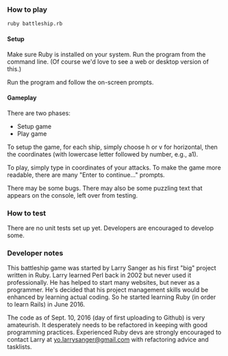 ### How to play
`ruby battleship.rb`

#### Setup
Make sure Ruby is installed on your system. Run the program from the command line. (Of course we'd love to see a web or desktop version of this.)

Run the program and follow the on-screen prompts.

#### Gameplay

There are two phases:
- Setup game
- Play game

To setup the game, for each ship, simply choose h or v for horizontal, then the coordinates (with lowercase letter followed by number, e.g., a1).

To play, simply type in coordinates of your attacks. To make the game more readable, there are many "Enter to continue..." prompts.

There may be some bugs. There may also be some puzzling text that appears on the console, left over from testing.

### How to test
There are no unit tests set up yet. Developers are encouraged to develop some.

### Developer notes
This battleship game was started by Larry Sanger as his first "big" project written in Ruby. Larry learned Perl back in 2002 but never used it professionally. He has helped to start many websites, but never as a programmer. He's decided that his project management skills would be enhanced by learning actual coding. So he started learning Ruby (in order to learn Rails) in June 2016.

The code as of Sept. 10, 2016 (day of first uploading to Github) is very amateurish. It desperately needs to be refactored in keeping with good programming practices. Experienced Ruby devs are strongly encouraged to  contact Larry at yo.larrysanger@gmail.com with refactoring advice and tasklists.
